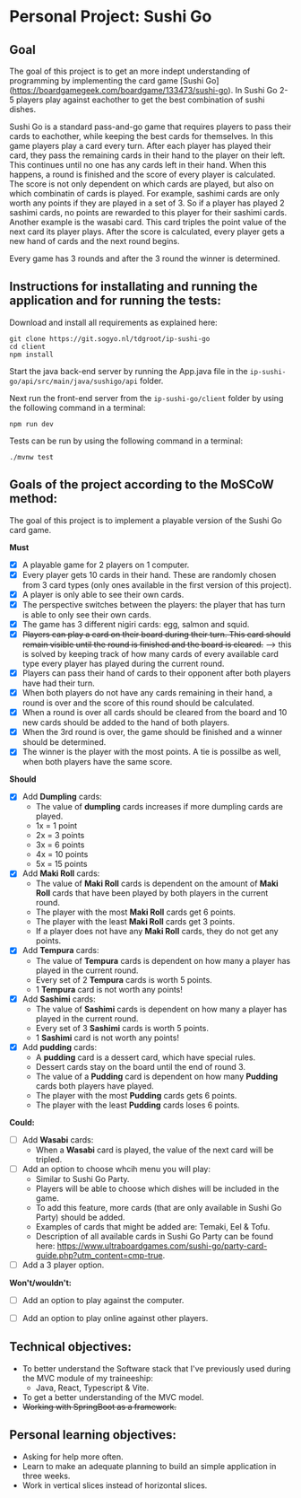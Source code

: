 # Personal Project: Sushi Go

## Goal

The goal of this project is to get an more indept understanding of programming by implementing the card game [Sushi Go] (https://boardgamegeek.com/boardgame/133473/sushi-go). In Sushi Go 2-5 players play against eachother to get the best combination of sushi dishes. 

Sushi Go is a standard pass-and-go game that requires players to pass their cards to eachother, while keeping the best cards for themselves. In this game players play a card every turn. After each player has played their card, they pass the remaining cards in their hand to the player on their left. This continues until no one has any cards left in their hand. When this happens, a round is finished and the score of every player is calculated. The score is not only dependent on which cards are played, but also on which combinatin of cards is played. For example, sashimi cards are only worth any points if they are played in a set of 3. So if a player has played 2 sashimi cards, no points are rewarded to this player for their sashimi cards. Another example is the wasabi card. This card triples the point value of the next card its player plays. After the score is calculated, every player gets a new hand of cards and the next round begins. 

Every game has 3 rounds and after the 3 round the winner is determined.

## Instructions for installating and running the application and for running the tests:


Download and install all requirements as explained here:
```
git clone https://git.sogyo.nl/tdgroot/ip-sushi-go
cd client
npm install
```

Start the java back-end server by running the App.java file in the `ip-sushi-go/api/src/main/java/sushigo/api` folder.

Next run the front-end server from the `ip-sushi-go/client` folder by using the following command in a terminal:

```
npm run dev
```

Tests can be run by using the following command in a terminal:
```
./mvnw test
```

## Goals of the project according to the MoSCoW method:

The goal of this project is to implement a playable version of the Sushi Go card game.

**Must**

- [x] A playable game for 2 players on 1 computer.
- [x] Every player gets 10 cards in their hand. These are randomly chosen from 3 card types (only ones available in the first version of this project).
- [x] A player is only able to see their own cards.
- [x] The perspective switches between the players: the player that has turn is able to only see their own cards.
- [x] The game has 3 different nigiri cards: egg, salmon and squid.
- [x] ~~Players can play a card on their board during their turn. This card should remain visible until the round is finished and the board is cleared.~~ --> this is solved by keeping track of how many cards of every available card type every player has played during the current round.
- [x] Players can pass their hand of cards to their opponent after both players have had their turn. 
- [x] When both players do not have any cards remaining in their hand, a round is over and the score of this round should be calculated.
- [x] When a round is over all cards should be cleared from the board and 10 new cards should be added to the hand of both players.
- [x] When the 3rd round is over, the game should be finished and a winner should be determined.
- [x] The winner is the player with the most points. A tie is possilbe as well, when both players have the same score.

**Should**

- [x] Add **Dumpling** cards:
    - The value of **dumpling** cards increases if more dumpling cards are played.
    - 1x = 1 point
    - 2x = 3 points
    - 3x = 6 points
    - 4x = 10 points
    - 5x = 15 points
- [x] Add **Maki Roll** cards:
    - The value of **Maki Roll** cards is dependent on the amount of **Maki Roll** cards that have been played by both players in the current round.
    - The player with the most **Maki Roll** cards get 6 points.
    - The player with the least **Maki Roll** cards get 3 points.
    - If a player does not have any **Maki Roll** cards, they do not get any points.
- [x] Add **Tempura** cards:
    - The value of **Tempura** cards is dependent on how many a player has played in the current round.
    - Every set of 2 **Tempura** cards is worth 5 points.
    - 1 **Tempura** card is not worth any points! 
- [x] Add **Sashimi** cards:
    - The value of **Sashimi** cards is dependent on how many a player has played in the current round.
    - Every set of 3 **Sashimi** cards is worth 5 points.
    - 1 **Sashimi** card is not worth any points!
- [x] Add **pudding** cards:
    - A **pudding** card is a dessert card, which have special rules.
    - Dessert cards stay on the board until the end of round 3.
    - The value of a **Pudding** card is dependent on how many **Pudding** cards both players have played.
    - The player with the most **Pudding** cards gets 6 points.
    - The player with the least **Pudding** cards loses 6 points.

**Could:**

- [ ] Add **Wasabi** cards:
    - When a **Wasabi** card is played, the value of the next card will be tripled.
- [ ] Add an option to choose whcih menu you will play:
    - Similar to Sushi Go Party.
    - Players will be able to choose which dishes will be included in the game.
    - To add this feature, more cards (that are only available in Sushi Go Party) should be added.
    - Examples of cards that might be added are: Temaki, Eel & Tofu.
    - Description of all available cards in Sushi Go Party can be found here: https://www.ultraboardgames.com/sushi-go/party-card-guide.php?utm_content=cmp-true. 
- [ ] Add a 3 player option.

**Won't/wouldn't:**
- [ ] Add an option to play against the computer.
- [ ] Add an option to play online against other players.


## Technical objectives:

- To better understand the Software stack that I've previously used during the MVC module of my traineeship:
    - Java, React, Typescript & Vite. 
- To get a better understanding of the MVC model.
- ~~Working with SpringBoot as a framework.~~

## Personal learning objectives:

- Asking for help more often.
- Learn to make an adequate planning to build an simple application in three weeks.
- Work in vertical slices instead of horizontal slices. 
